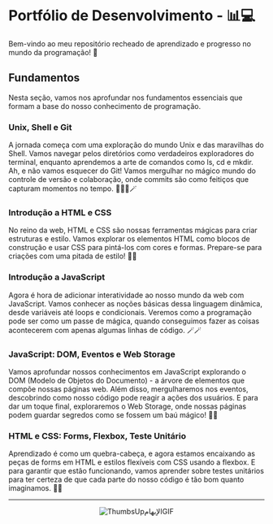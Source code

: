 # Portfólio de Desenvolvimento - 📊💻

Bem-vindo ao meu repositório recheado de aprendizado e progresso no mundo da programação! 🚀

## Fundamentos

Nesta seção, vamos nos aprofundar nos fundamentos essenciais que formam a base do nosso conhecimento de programação.

### Unix, Shell e Git

A jornada começa com uma exploração do mundo Unix e das maravilhas do Shell. Vamos navegar pelos diretórios como verdadeiros exploradores do terminal, enquanto aprendemos a arte de comandos como ls, cd e mkdir. Ah, e não vamos esquecer do Git! Vamos mergulhar no mágico mundo do controle de versão e colaboração, onde commits são como feitiços que capturam momentos no tempo. 🧙‍♂️🐚🪄

### Introdução a HTML e CSS

No reino da web, HTML e CSS são nossas ferramentas mágicas para criar estruturas e estilo. Vamos explorar os elementos HTML como blocos de construção e usar CSS para pintá-los com cores e formas. Prepare-se para criações com uma pitada de estilo! 🏰🎨

### Introdução a JavaScript

Agora é hora de adicionar interatividade ao nosso mundo da web com JavaScript. Vamos conhecer as noções básicas dessa linguagem dinâmica, desde variáveis até loops e condicionais. Veremos como a programação pode ser como um passe de mágica, quando conseguimos fazer as coisas acontecerem com apenas algumas linhas de código. 🪄🪄

### JavaScript: DOM, Eventos e Web Storage

Vamos aprofundar nossos conhecimentos em JavaScript explorando o DOM (Modelo de Objetos do Documento) - a árvore de elementos que compõe nossas páginas web. Além disso, mergulharemos nos eventos, descobrindo como nosso código pode reagir a ações dos usuários. E para dar um toque final, exploraremos o Web Storage, onde nossas páginas podem guardar segredos como se fossem um baú mágico! 🌳🎉

### HTML e CSS: Forms, Flexbox, Teste Unitário

Aprendizado é como um quebra-cabeça, e agora estamos encaixando as peças de forms em HTML e estilos flexíveis com CSS usando a flexbox. E para garantir que estão funcionando, vamos aprender sobre testes unitários para ter certeza de que cada parte do nosso código é tão bom quanto imaginamos. 🧩🎩

---

<div align = "center">
  
![ThumbsUpالإبهامGIF](https://media1.giphy.com/media/11JTxkrmq4bGE0/giphy.gif?cid=ecf05e47fuuev648xikivvffczllafghbdwu79vwitug3yhw&ep=v1_gifs_search&rid=giphy.gif&ct=g)
